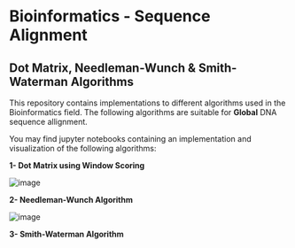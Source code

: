 # Bioinformatics - Sequence Alignment 
## Dot Matrix, Needleman-Wunch & Smith-Waterman Algorithms

 This repository contains implementations to different algorithms used in the Bioinformatics field. 
 The following algorithms are suitable for **Global** DNA sequence allignment. 

 You may find jupyter notebooks containing an implementation and visualization of the following algorithms: 

 **1- Dot Matrix using Window Scoring**
  
  ![image](https://user-images.githubusercontent.com/48836158/119528199-48846880-bd81-11eb-818c-4dc939def6e9.png)
  
 **2- Needleman-Wunch Algorithm**
 
![image](https://user-images.githubusercontent.com/48836158/119652690-ba62bd80-be26-11eb-918f-7e62ba97b463.png)

 **3- Smith-Waterman Algorithm**
